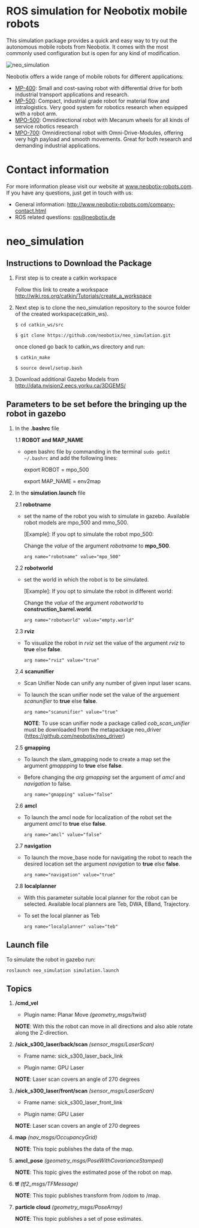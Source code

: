 # ROS simulation for Neobotix mobile robots

This simulation package provides a quick and easy way to try out the autonomous mobile robots from Neobotix. It comes with the most commonly used configuration but is open for any kind of modification.

![neo_simulation](http://www.neobotix-roboter.de/fileadmin/files/downloads/ROS-extern/neo_simulation_mpo_500.png)

Neobotix offers a wide range of mobile robots for different applications:
* [MP-400](http://www.neobotix-robots.com/mobile-robot-mp-400.html): Small and cost-saving robot with differential drive for both industrial transport applications and research.
* [MP-500](https://www.neobotix-robots.com/mobile-robot-mp-500.html): Compact, industrial grade robot for material flow and intralogistics.
Very good system for robotics research when equipped with a robot arm.
* [MPO-500](http://www.neobotix-robots.com/mecanum-robot-mpo-500.html): Omnidirectional robot with Mecanum wheels for all kinds of service robotics research
* [MPO-700](http://www.neobotix-robots.com/omnidirectional-robot-mpo-700.html): Omnidirectional robot with Omni-Drive-Modules, offering very high payload and smooth movements. Great for both research and demanding industrial applications.

# Contact information

For more information please visit our website at www.neobotix-robots.com. 
If you have any questions, just get in touch with us:
* General information: http://www.neobotix-robots.com/company-contact.html
* ROS related questions: ros@neobotix.de

# neo_simulation

## Instructions to Download the Package

1. First step is to create a catkin workspace

   Follow this link to create a workspace http://wiki.ros.org/catkin/Tutorials/create_a_workspace

2. Next step is to clone the neo_simulation repository to the source folder of the created workspace(catkin_ws).

   `$ cd catkin_ws/src`
   
   `$ git clone https://github.com/neobotix/neo_simulation.git`
   
   once cloned go back to catkin_ws directory and run:
   
    `$ catkin_make`
   
    `$ source devel/setup.bash`
    
 3. Download additional Gazebo Models from http://data.nvision2.eecs.yorku.ca/3DGEMS/

## Parameters to be set before the bringing up the robot in gazebo

1. In the **.bashrc** file

      1.1 **ROBOT and MAP_NAME**
  
   -  open bashrc file by commanding in the terminal ```sudo gedit ~/.bashrc``` and add the following lines:

       export ROBOT = mpo_500

       export MAP_NAME = env2map

2. In the **simulation.launch** file

      2.1 **robotname**
  
   -  set the name of the robot you wish to simulate in gazebo. Available robot models are mpo_500 and mmo_500.

      [Example]: If you opt to simulate the robot mpo_500:

      Change the *value* of the argument *robotname* to **mpo_500**.

      ```arg name="robotname" value="mpo_500"```

     2.2 **robotworld**
  
   - set the world in which the robot is to be simulated.

      [Example]: If you opt to simulate the robot in different world:

      Change the *value* of the argument *robotworld* to **construction_barrel.world**.

      ```arg name="robotworld" value="empty.world"```
      
    2.3  **rviz**

    - To visualize the robot in *rviz* set the value of the argument *rviz* to **true** else **false**.
    
      ```arg name="rviz" value="true"```
   
     2.4  **scanunifier**

    - Scan Unifier Node can unify any number of given input laser scans.
    
    - To launch the scan unifier node set the value of the arguement *scanunifier* to **true** else **false**.
    
      ```arg name="scanunifier" value="true"```
      
      __NOTE__: To use scan unifier node a package called *cob_scan_unifier* must be downloaded from the metapackage neo_driver (https://github.com/neobotix/neo_driver)
 
     2.5  **gmapping**

    - To launch the slam_gmapping node to create a map set the argument *gmappping* to **true** else **false**.
    - Before changing the *arg gmapping* set the argument of *amcl* and *navigation* to false.
    
      ```arg name="gmapping" value="false"```
      
     2.6  **amcl**
    
    - To launch the amcl node for localization of the robot set the argument *amcl* to **true** else **false**.
     
      ```arg name="amcl" value="false"```
      
     2.7  **navigation**

     - To launch the move_base node for navigating the robot to reach the desired location set the argument *navigation* to     **true** else **false**.
     
        ```arg name="navigation" value="true"```
     
     2.8  **localplanner**

    - With this parameter suitable local planner for the robot can be selected. Available local planners are Teb, DWA, EBand, Trajectory.
    
    - To set the local planner as Teb
    
       ```arg name="localplanner" value="teb"```
    
## Launch file

To simulate the robot in gazebo run:

`roslaunch neo_simulation simulation.launch`


## Topics

1. **/cmd_vel**

    - Plugin name: Planar Move *(geometry_msgs/twist)*

   __NOTE__: With this the robot can move in all directions and also able rotate along the Z-direction.


2. **/sick_s300_laser/back/scan**  *(sensor_msgs/LaserScan)*

   * Frame name: sick_s300_laser_back_link
   
   * Plugin name: GPU Laser
   
   __NOTE__: Laser scan covers an angle of 270 degrees

3. **/sick_s300_laser/front/scan** *(sensor_msgs/LaserScan)*

   * Frame name: sick_s300_laser_front_link

   * Plugin name: GPU Laser

   __NOTE__: Laser scan covers an angle of 270 degrees
   
4. **map** *(nav_msgs/OccupancyGrid)*

   __NOTE__: This topic publishes the data of the map.

5. **amcl_pose** *(geometry_msgs/PoseWithCovarianceStamped)*

   __NOTE__: This topic gives the estimated pose of the robot on map.
   
6. **tf** *(tf2_msgs/TFMessage)*

   __NOTE__: This topic publishes transform from /odom to /map.
   
7. **particle cloud** *(geometry_msgs/PoseArray)*

   __NOTE__: This topic publishes a set of pose estimates.
   
